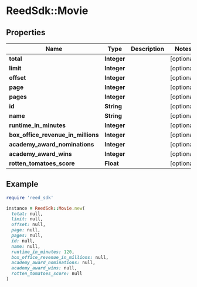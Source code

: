 # ReedSdk::Movie

## Properties

| Name | Type | Description | Notes |
| ---- | ---- | ----------- | ----- |
| **total** | **Integer** |  | [optional] |
| **limit** | **Integer** |  | [optional] |
| **offset** | **Integer** |  | [optional] |
| **page** | **Integer** |  | [optional] |
| **pages** | **Integer** |  | [optional] |
| **id** | **String** |  | [optional] |
| **name** | **String** |  | [optional] |
| **runtime_in_minutes** | **Integer** |  | [optional] |
| **box_office_revenue_in_millions** | **Integer** |  | [optional] |
| **academy_award_nominations** | **Integer** |  | [optional] |
| **academy_award_wins** | **Integer** |  | [optional] |
| **rotten_tomatoes_score** | **Float** |  | [optional] |

## Example

```ruby
require 'reed_sdk'

instance = ReedSdk::Movie.new(
  total: null,
  limit: null,
  offset: null,
  page: null,
  pages: null,
  id: null,
  name: null,
  runtime_in_minutes: 120,
  box_office_revenue_in_millions: null,
  academy_award_nominations: null,
  academy_award_wins: null,
  rotten_tomatoes_score: null
)
```

